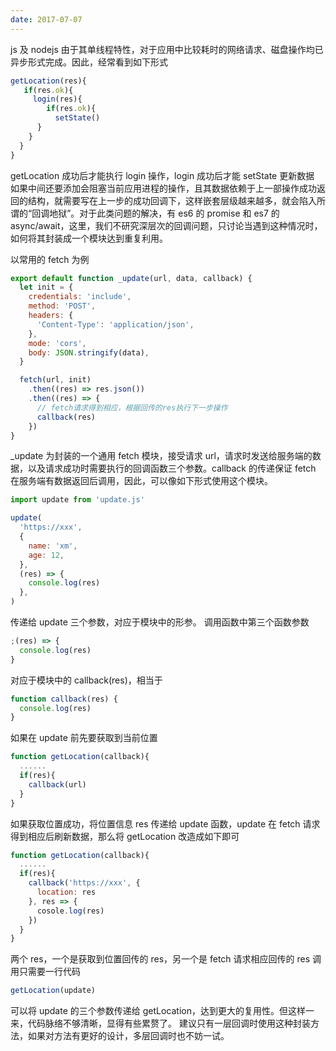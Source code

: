 ```yaml
---
date: 2017-07-07
---
```


js 及 nodejs 由于其单线程特性，对于应用中比较耗时的网络请求、磁盘操作均已异步形式完成。因此，经常看到如下形式

```js
getLocation(res){
   if(res.ok){
     login(res){
        if(res.ok){
          setState()
      }
    }
  }
}
```

getLocation 成功后才能执行 login 操作，login 成功后才能 setState 更新数据
如果中间还要添加会阻塞当前应用进程的操作，且其数据依赖于上一部操作成功返回的结构，就需要写在上一步的成功回调下，这样嵌套层级越来越多，就会陷入所谓的“回调地狱”。对于此类问题的解决，有 es6 的 promise 和 es7 的 async/await，这里，我们不研究深层次的回调问题，只讨论当遇到这种情况时，如何将其封装成一个模块达到重复利用。

以常用的 fetch 为例

```js
export default function _update(url, data, callback) {
  let init = {
    credentials: 'include',
    method: 'POST',
    headers: {
      'Content-Type': 'application/json',
    },
    mode: 'cors',
    body: JSON.stringify(data),
  }

  fetch(url, init)
    .then((res) => res.json())
    .then((res) => {
      // fetch请求得到相应，根据回传的res执行下一步操作
      callback(res)
    })
}
```

\_update 为封装的一个通用 fetch 模块，接受请求 url，请求时发送给服务端的数据，以及请求成功时需要执行的回调函数三个参数。callback 的传递保证 fetch 在服务端有数据返回后调用，因此，可以像如下形式使用这个模块。

```js
import update from 'update.js'

update(
  'https://xxx',
  {
    name: 'xm',
    age: 12,
  },
  (res) => {
    console.log(res)
  },
)
```

传递给 update 三个参数，对应于模块中的形参。
调用函数中第三个函数参数

```js
;(res) => {
  console.log(res)
}
```

对应于模块中的 callback(res)，相当于

```js
function callback(res) {
  console.log(res)
}
```

如果在 update 前先要获取到当前位置

```js
function getLocation(callback){
  ......
  if(res){
    callback(url)
  }
}
```

如果获取位置成功，将位置信息 res 传递给 update 函数，update 在 fetch 请求得到相应后刷新数据，那么将 getLocation 改造成如下即可

```js
function getLocation(callback){
  ......
  if(res){
    callback('https://xxx', {
      location: res
    }, res => {
      cosole.log(res)
    })
  }
}
```

两个 res，一个是获取到位置回传的 res，另一个是 fetch 请求相应回传的 res
调用只需要一行代码

```js
getLocation(update)
```

可以将 update 的三个参数传递给 getLocation，达到更大的复用性。但这样一来，代码脉络不够清晰，显得有些累赘了。
建议只有一层回调时使用这种封装方法，如果对方法有更好的设计，多层回调时也不妨一试。
